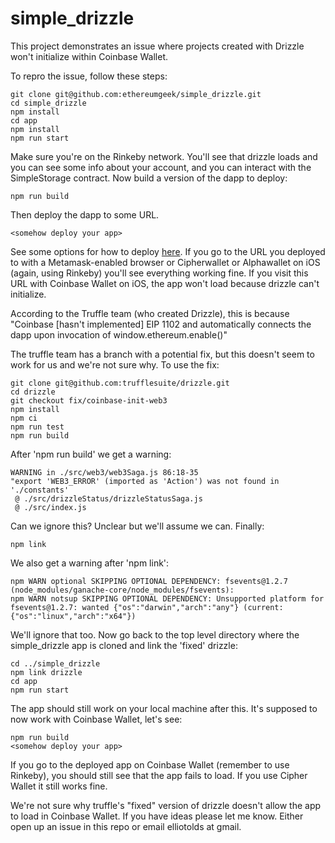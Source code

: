 # simple_drizzle

This project demonstrates an issue where projects created with Drizzle won't initialize within Coinbase Wallet.

To repro the issue, follow these steps:

```
git clone git@github.com:ethereumgeek/simple_drizzle.git
cd simple_drizzle
npm install
cd app
npm install
npm run start
```

Make sure you're on the Rinkeby network. You'll see that drizzle loads and you can see some info about your account, and you can interact with the SimpleStorage contract. Now build a version of the dapp to deploy:

```
npm run build
```

Then deploy the dapp to some URL. 

```
<somehow deploy your app>
```

See some options for how to deploy [here](https://facebook.github.io/create-react-app/docs/deployment). If you go to the URL you deployed to with a Metamask-enabled browser or Cipherwallet or Alphawallet on iOS (again, using Rinkeby) you'll see everything working fine. If you visit this URL with Coinbase Wallet on iOS, the app won't load because drizzle can't initialize.

According to the Truffle team (who created Drizzle), this is because "Coinbase [hasn't implemented] EIP 1102 and automatically connects the dapp upon invocation of window.ethereum.enable()"

The truffle team has a branch with a potential fix, but this doesn't seem to work for us and we're not sure why. To use the fix:

```
git clone git@github.com:trufflesuite/drizzle.git
cd drizzle
git checkout fix/coinbase-init-web3
npm install
npm ci
npm run test
npm run build
```
After 'npm run build' we get a warning:

```
WARNING in ./src/web3/web3Saga.js 86:18-35
"export 'WEB3_ERROR' (imported as 'Action') was not found in './constants'
 @ ./src/drizzleStatus/drizzleStatusSaga.js
 @ ./src/index.js
```

Can we ignore this? Unclear but we'll assume we can. Finally:

```
npm link
```

We also get a warning after 'npm link':

```
npm WARN optional SKIPPING OPTIONAL DEPENDENCY: fsevents@1.2.7 (node_modules/ganache-core/node_modules/fsevents):
npm WARN notsup SKIPPING OPTIONAL DEPENDENCY: Unsupported platform for fsevents@1.2.7: wanted {"os":"darwin","arch":"any"} (current: {"os":"linux","arch":"x64"})
```

We'll ignore that too. Now go back to the top level directory where the simple_drizzle app is cloned and link the 'fixed' drizzle:

```
cd ../simple_drizzle
npm link drizzle
cd app
npm run start
```

The app should still work on your local machine after this. It's supposed to now work with Coinbase Wallet, let's see:

```
npm run build
<somehow deploy your app>
```

If you go to the deployed app on Coinbase Wallet (remember to use Rinkeby), you should still see that the app fails to load. If you use Cipher Wallet it still works fine.

We're not sure why truffle's "fixed" version of drizzle doesn't allow the app to load in Coinbase Wallet. If you have ideas please let me know. Either open up an issue in this repo or email elliotolds at gmail.

